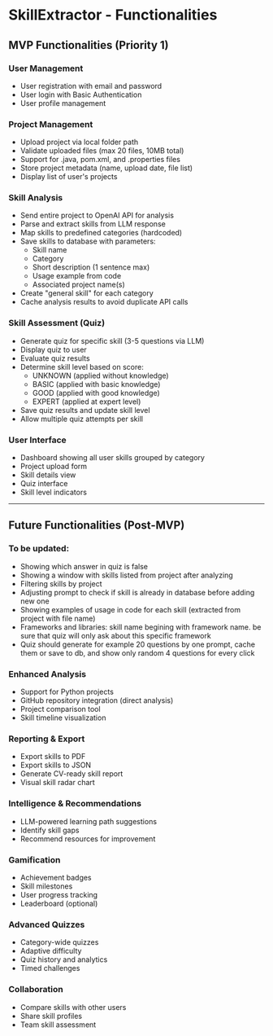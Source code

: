 # SkillExtractor - Functionalities

## MVP Functionalities (Priority 1)

### User Management
- User registration with email and password
- User login with Basic Authentication
- User profile management

### Project Management
- Upload project via local folder path
- Validate uploaded files (max 20 files, 10MB total)
- Support for .java, pom.xml, and .properties files
- Store project metadata (name, upload date, file list)
- Display list of user's projects

### Skill Analysis
- Send entire project to OpenAI API for analysis
- Parse and extract skills from LLM response
- Map skills to predefined categories (hardcoded)
- Save skills to database with parameters:
    - Skill name
    - Category
    - Short description (1 sentence max)
    - Usage example from code
    - Associated project name(s)
- Create "general skill" for each category
- Cache analysis results to avoid duplicate API calls

### Skill Assessment (Quiz)
- Generate quiz for specific skill (3-5 questions via LLM)
- Display quiz to user
- Evaluate quiz results
- Determine skill level based on score:
    - UNKNOWN (applied without knowledge)
    - BASIC (applied with basic knowledge)
    - GOOD (applied with good knowledge)
    - EXPERT (applied at expert level)
- Save quiz results and update skill level
- Allow multiple quiz attempts per skill

### User Interface
- Dashboard showing all user skills grouped by category
- Project upload form
- Skill details view
- Quiz interface
- Skill level indicators

---

## Future Functionalities (Post-MVP)

### To be updated:
- Showing which answer in quiz is false
- Showing a window with skills listed from project after analyzing
- Filtering skills by project
- Adjusting prompt to check if skill is already in database before adding new one
- Showing examples of usage in code for each skill (extracted from project with file name)
- Frameworks and libraries: skill name begining with framework name. be sure that quiz will only ask about this specific framework
- Quiz should generate for example 20 questions by one prompt, cache them or save to db, and show only random 4 questions for every click

### Enhanced Analysis
- Support for Python projects
- GitHub repository integration (direct analysis)
- Project comparison tool
- Skill timeline visualization

### Reporting & Export
- Export skills to PDF
- Export skills to JSON
- Generate CV-ready skill report
- Visual skill radar chart

### Intelligence & Recommendations
- LLM-powered learning path suggestions
- Identify skill gaps
- Recommend resources for improvement

### Gamification
- Achievement badges
- Skill milestones
- User progress tracking
- Leaderboard (optional)

### Advanced Quizzes
- Category-wide quizzes
- Adaptive difficulty
- Quiz history and analytics
- Timed challenges

### Collaboration
- Compare skills with other users
- Share skill profiles
- Team skill assessment